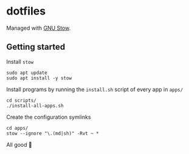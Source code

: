 # dotfiles

Managed with [GNU Stow](https://www.gnu.org/software/stow/).

## Getting started

Install `stow`

```shell
sudo apt update
sudo apt install -y stow
```

Install programs by running the `install.sh` script of every app in `apps/`

```shell
cd scripts/
./install-all-apps.sh
```

Create the configuration symlinks

```shell
cd apps/
stow --ignore "\.(md|sh)" -Rvt ~ *
```

All good :rocket:
